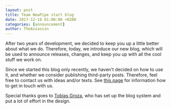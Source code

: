 ```yaml
---
layout: post
title: Team NewPipe start blog
date: 2017-12-18 01:00:00 +0200
categories: [announcement]
author: TheAssassin
---
```


After two years of development, we decided to keep you up a little better about what we do. Therefore, today, we introduce our new blog, which will be used to announce releases, changes, and keep you up with all the cool stuff we work on.

Since we started this blog only recently, we haven't decided on how to use it, and whether we consider publishing third-party posts. Therefore, feel free to contact us with ideas and/or texts. See [this page](https://newpipe.schabi.org/..../contact) for information how to get in touch with us.

Special thanks goes to [Tobias Groza](https://github.com/TobiGr), who has set up the blog system and put a lot of effort in the design.
